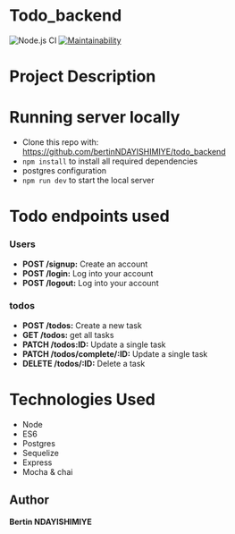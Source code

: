 # Todo_backend
![Node.js CI](https://github.com/bertinNDAYISHIMIYE/Todo_backend/workflows/Node.js%20CI/badge.svg)
[![Maintainability](https://api.codeclimate.com/v1/badges/1e8c41ee339bfd0a9541/maintainability)](https://codeclimate.com/github/bertinNDAYISHIMIYE/Todo_backend/maintainability)

# Project Description

# Running server locally

- Clone this repo with: https://github.com/bertinNDAYISHIMIYE/todo_backend
- `npm install` to install all required dependencies
- postgres configuration
- `npm run dev` to start the local server

# Todo  endpoints used

### Users

- **POST /signup:** Create an account
- **POST /login:** Log into your account
- **POST /logout:** Log into your account

### todos

- **POST /todos:** Create a new task
- **GET /todos:** get all tasks
- **PATCH /todos:ID:** Update a single task
- **PATCH /todos/complete/:ID:** Update a single task
- **DELETE /todos/:ID:** Delete a task


# Technologies Used

- Node
- ES6
- Postgres
- Sequelize
- Express
- Mocha & chai

## Author 

**Bertin NDAYISHIMIYE**
